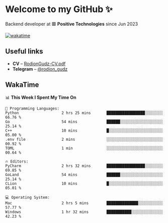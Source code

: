 # Welcome to my GitHub ✨

Backend developer at 🟥 **Positive Technologies** since Jun 2023

[![wakatime](https://wakatime.com/badge/user/f84f6fea-179f-4f5d-a4f0-4e45b7070455.svg)](https://wakatime.com/@f84f6fea-179f-4f5d-a4f0-4e45b7070455)  

  
## Useful links
- **CV** – [RodionGudz-CV.pdf](https://github.com/rodion-gudz/rodion-gudz/files/12832647/RodionGudz-CV.pdf)
- **Telegram** – [@rodion_gudz](https://t.me/rodion_gudz)

## WakaTime

<!--START_SECTION:waka-->
📊 **This Week I Spent My Time On** 

```text
💬 Programming Languages: 
Python                   2 hrs 25 mins       █████████████████░░░░░░░░   66.76 % 
Go                       54 mins             ██████░░░░░░░░░░░░░░░░░░░   25.14 % 
C++                      10 mins             █░░░░░░░░░░░░░░░░░░░░░░░░   05.00 % 
.env file                2 mins              ░░░░░░░░░░░░░░░░░░░░░░░░░   00.92 % 
TOML                     1 min               ░░░░░░░░░░░░░░░░░░░░░░░░░   00.64 % 

🔥 Editors: 
PyCharm                  2 hrs 32 mins       █████████████████░░░░░░░░   69.85 % 
GoLand                   54 mins             ██████░░░░░░░░░░░░░░░░░░░   25.14 % 
CLion                    10 mins             █░░░░░░░░░░░░░░░░░░░░░░░░   05.01 % 

💻 Operating System: 
Mac                      2 hrs 5 mins        ██████████████░░░░░░░░░░░   57.77 % 
Windows                  1 hr 32 mins        ███████████░░░░░░░░░░░░░░   42.23 % 
```


<!--END_SECTION:waka-->
